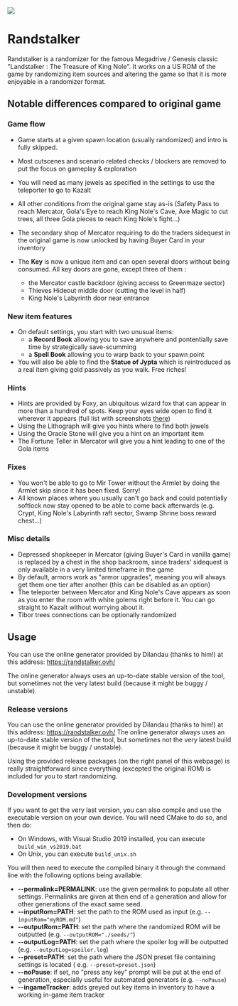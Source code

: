 ![](https://github.com/Dinopony/randstalker/workflows/Compile/badge.svg)

# Randstalker

Randstalker is a randomizer for the famous Megadrive / Genesis classic "Landstalker : The Treasure of King Nole". It
works on a US ROM of the game by randomizing item sources and altering the game so that it is more enjoyable in a
randomizer format.

## Notable differences compared to original game

### Game flow

- Game starts at a given spawn location (usually randomized) and intro is fully skipped.
- Most cutscenes and scenario related checks / blockers are removed to put the focus on gameplay & exploration
- You will need as many jewels as specified in the settings to use the teleporter to go to Kazalt

- All other conditions from the original game stay as-is (Safety Pass to reach Mercator, Gola's Eye to reach King Nole's
  Cave, Axe Magic to cut trees, all three Gola pieces to reach King Nole's fight...)
- The secondary shop of Mercator requiring to do the traders sidequest in the original game is now unlocked by having
  Buyer Card in your inventory
- The **Key** is now a unique item and can open several doors without being consumed. All key doors are gone, except
  three of them :
    * the Mercator castle backdoor (giving access to Greenmaze sector)
    * Thieves Hideout middle door (cutting the level in half)
    * King Nole's Labyrinth door near entrance

### New item features

- On default settings, you start with two unusual items:
    - a **Record Book** allowing you to save anywhere and pontentially save time by strategically save-scumming
    - a **Spell Book** allowing you to warp back to your spawn point
- You will also be able to find the **Statue of Jypta** which is reintroduced as a real item giving gold passively as
  you walk. Free riches!

### Hints

- Hints are provided by Foxy, an ubiquitous wizard fox that can appear in more than a hundred of spots. Keep your eyes
  wide open to find it wherever it appears (full list with screenshots [there](https://imgur.com/a/FnN7Akx))
- Using the Lithograph will give you hints where to find both jewels
- Using the Oracle Stone will give you a hint on an important item
- The Fortune Teller in Mercator will give you a hint leading to one of the Gola items

### Fixes

- You won't be able to go to Mir Tower without the Armlet by doing the Armlet skip since it has been fixed. Sorry!
- All known places where you usually can't go back and could potentially softlock now stay opened to be able to come
  back afterwards (e.g. Crypt, King Nole's Labyrinth raft sector, Swamp Shrine boss reward chest...)

### Misc details

- Depressed shopkeeper in Mercator (giving Buyer's Card in vanilla game) is replaced by a chest in the shop backroom,
  since traders' sidequest is only available in a very limited timeframe in the game
- By default, armors work as "armor upgrades", meaning you will always get them one tier after another (this can be
  disabled as an option)
- The teleporter between Mercator and King Nole's Cave appears as soon as you enter the room with white golems right
  before it. You can go straight to Kazalt without worrying about it.
- Tibor trees connections can be optionally randomized

## Usage

You can use the online generator provided by Dilandau (thanks to him!) at this address: https://randstalker.ovh/

The online generator always uses an up-to-date stable version of the tool, but sometimes not the very latest build 
(because it might be buggy / unstable).

### Release versions

You can use the online generator provided by Dilandau (thanks to him!) at this address: https://randstalker.ovh/
The online generator always uses an up-to-date stable version of the tool, but sometimes not the very latest build 
(because it might be buggy / unstable).

Using the provided release packages (on the right panel of this webpage) is really straightforward since everything 
(excepted the original ROM) is included for you to start randomizing.

### Development versions

If you want to get the very last version, you can also compile and use the executable version on your own device. You
will need CMake to do so, and then do:

- On Windows, with Visual Studio 2019 installed, you can execute `build_win_vs2019.bat`
- On Unix, you can execute `build_unix.sh`

You will then need to execute the compiled binary it through the command line with the following options being
available:

- **--permalink=PERMALINK**: use the given permalink to populate all other settings. Permalinks are given at then end of
  a generation and allow for other generations of the exact same seed.
- **--inputRom=PATH**: set the path to the ROM used as input (e.g. `--inputRom="myROM.md"`)
- **--outputRom=PATH**: set the path where the randomized ROM will be outputted (e.g. `--outputROM="./seeds/"`)
- **--outputLog=PATH**: set the path where the spoiler log will be outputted (e.g. `--outputLog=spoiler.log`)
- **--preset=PATH**: set the path where the JSON preset file containing settings is located (
  e.g. `--preset=preset.json`)
- **--noPause**: if set, no "press any key" prompt will be put at the end of generation, especially useful for automated
  generators (e.g. `--noPause`)
- **--ingameTracker**: adds greyed out key items in inventory to have a working in-game item tracker
